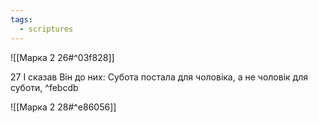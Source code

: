 ```yaml
---
tags:
  - scriptures
---
```


![[Марка 2 26#^03f828]]

27 І сказав Він до них: Субота постала для чоловіка, а не чоловік для суботи, ^febcdb

![[Марка 2 28#^e86056]]